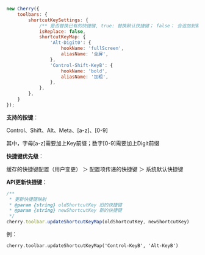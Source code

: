 ```javascript
new Cherry({
    toolbars: {
        shortcutKeySettings: {
            /** 是否替换已有的快捷键, true: 替换默认快捷键； false： 会追加到默认快捷键里，相同的shortcutKey会覆盖默认的 */
            isReplace: false,
            shortcutKeyMap: {
                'Alt-Digit0': {
                    hookName: 'fullScreen',
                    aliasName: '全屏',
                },
                'Control-Shift-KeyB': {
                    hookName: 'bold',
                    aliasName: '加粗',
                },
            },
        },
    }
});
```

**支持的按键**：

Control、Shift、Alt、Meta、[a-z]、[0-9]

其中，字母[a-z]需要加上Key前缀；数字[0-9]需要加上Digit前缀


**快捷键优先级**：

缓存的快捷键配置（用户变更） ＞ 配置项传递的快捷键 ＞ 系统默认快捷键

**API更新快捷键**：
```javascript
/**
 * 更新快捷键映射
 * @param {string} oldShortcutKey 旧的快捷键
 * @param {string} newShortcutKey 新的快捷键
 */
cherry.toolbar.updateShortcutKeyMap(oldShortcutKey, newShortcutKey)
```
例：
```
cherry.toolbar.updateShortcutKeyMap('Control-KeyB', 'Alt-KeyB')
```
